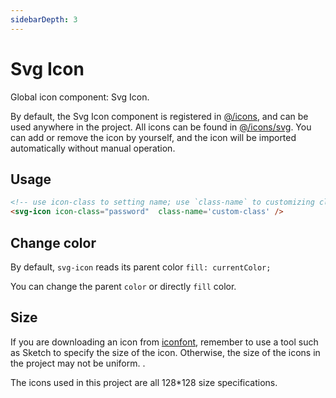 ```yaml
---
sidebarDepth: 3
---
```


# Svg Icon

Global icon component: Svg Icon.

By default, the Svg Icon component is registered in [@/icons](https://github.com/tuandm/laravue/blob/master/resources/js/icons/index.js#L6), and can be used anywhere in the project. All icons can be found in [@/icons/svg](https://github.com/tuandm/laravue/blob/master/resources/js/icons/svg). You can add or remove the icon by yourself, and the icon will be imported automatically without manual operation.

## Usage

```html
<!-- use icon-class to setting name; use `class-name` to customizing class -->
<svg-icon icon-class="password"  class-name='custom-class' />
```

## Change color

By default, `svg-icon` reads its parent color `fill: currentColor;`

You can change the parent `color` or directly `fill` color.

## Size

If you are downloading an icon from [iconfont](https://www.iconfont.cn/), remember to use a tool such as Sketch to specify the size of the icon. Otherwise, the size of the icons in the project may not be uniform. .

The icons used in this project are all 128\*128 size specifications.
